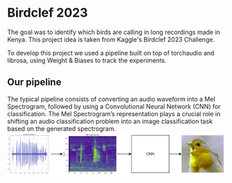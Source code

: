 # Birdclef 2023
The goal was to  identify which birds are calling in long recordings made in Kenya. This project idea is taken from Kaggle's Birdclef 2023 Challenge.

To develop this project we used a pipeline built on top of torchaudio and librosa​, using Weight & Biases to track the experiments.

## Our pipeline
The typical pipeline consists of converting an audio waveform into a Mel Spectrogram, followed by using a Convolutional Neural Network (CNN) for classification. The Mel Spectrogram’s representation plays a crucial role in shifting an audio classification problem into an image classification task based on the generated spectrogram.
![General Pipeline for Audio Processing](img/image.png)


